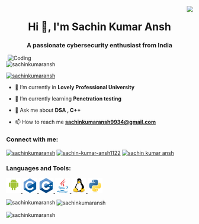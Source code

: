 <img align="right" src="https://visitor-badge.laobi.icu/badge?page_id=salesp07.salesp07" />
<h1 align="center">Hi 👋, I'm Sachin Kumar Ansh</h1>
<h3 align="center"> A passionate cybersecurity enthusiast from India</h3>
<img align= "right" alt="Coding" width="500" src="https://www.icegif.com/wp-content/uploads/2022/01/icegif-183.gif"

<p align="left"> <img src="https://komarev.com/ghpvc/?username=sachinkumaransh&label=Profile%20views&color=0e75b6&style=flat" alt="sachinkumaransh" /> </p>

<p align="left"> <a href="https://twitter.com/sachinkumaransh" target="blank"><img src="https://img.shields.io/twitter/follow/sachinkumaransh?logo=twitter&style=for-the-badge" alt="sachinkumaransh" /></a> </p>

- 🔭 I’m currently in **Lovely Professional University**

- 🌱 I’m currently learning **Penetration testing**

- 💬 Ask me about **DSA , C++**

- 📫 How to reach me **sachinkumaransh9934@gmail.com**

<h3 align="left">Connect with me:</h3>
<p align="left">
<a href="https://twitter.com/sachinkumaransh" target="blank"><img align="center" src="https://raw.githubusercontent.com/rahuldkjain/github-profile-readme-generator/master/src/images/icons/Social/twitter.svg" alt="sachinkumaransh" height="30" width="40" /></a>
<a href="https://linkedin.com/in/sachin-kumar-ansh1122" target="blank"><img align="center" src="https://raw.githubusercontent.com/rahuldkjain/github-profile-readme-generator/master/src/images/icons/Social/linked-in-alt.svg" alt="sachin-kumar-ansh1122" height="30" width="40" /></a>
<a href="https://www.hackerrank.com/sachin kumar ansh" target="blank"><img align="center" src="https://raw.githubusercontent.com/rahuldkjain/github-profile-readme-generator/master/src/images/icons/Social/hackerrank.svg" alt="sachin kumar ansh" height="30" width="40" /></a>
</p>

<h3 align="left">Languages and Tools:</h3>
<p align="left"> <a href="https://developer.android.com" target="_blank" rel="noreferrer"> <img src="https://raw.githubusercontent.com/devicons/devicon/master/icons/android/android-original-wordmark.svg" alt="android" width="40" height="40"/> </a> <a href="https://www.cprogramming.com/" target="_blank" rel="noreferrer"> <img src="https://raw.githubusercontent.com/devicons/devicon/master/icons/c/c-original.svg" alt="c" width="40" height="40"/> </a> <a href="https://www.w3schools.com/cpp/" target="_blank" rel="noreferrer"> <img src="https://raw.githubusercontent.com/devicons/devicon/master/icons/cplusplus/cplusplus-original.svg" alt="cplusplus" width="40" height="40"/> </a> <a href="https://www.java.com" target="_blank" rel="noreferrer"> <img src="https://raw.githubusercontent.com/devicons/devicon/master/icons/java/java-original.svg" alt="java" width="40" height="40"/> </a> <a href="https://www.linux.org/" target="_blank" rel="noreferrer"> <img src="https://raw.githubusercontent.com/devicons/devicon/master/icons/linux/linux-original.svg" alt="linux" width="40" height="40"/> </a> <a href="https://www.python.org" target="_blank" rel="noreferrer"> <img src="https://raw.githubusercontent.com/devicons/devicon/master/icons/python/python-original.svg" alt="python" width="40" height="40"/> </a> </p>

<p><img align="left" src="https://github-readme-stats.vercel.app/api/top-langs?username=sachinkumaransh&show_icons=true&locale=en&layout=compact" alt="sachinkumaransh" /></p>

<p>&nbsp;<img align="center" src="https://github-readme-stats.vercel.app/api?username=sachinkumaransh&show_icons=true&locale=en" alt="sachinkumaransh" /></p>

<p><img align="center" src="https://github-readme-streak-stats.herokuapp.com/?user=sachinkumaransh&" alt="sachinkumaransh" /></p>
